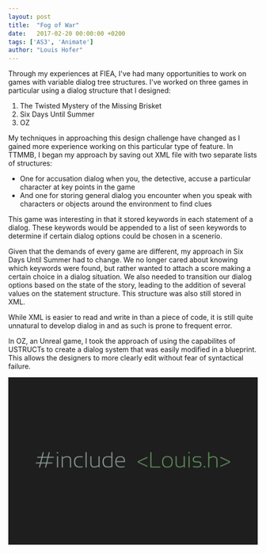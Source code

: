```yaml
---
layout: post
title:  "Fog of War"
date:   2017-02-20 00:00:00 +0200
tags: ['AS3', 'Animate']
author: "Louis Hofer"
---
```


Through my experiences at FIEA, I've had many opportunities to work on games with variable dialog tree structures.
I've worked on three games in particular using a dialog structure that I designed:
1. The Twisted Mystery of the Missing Brisket
2. Six Days Until Summer
3. OZ

My techniques in approaching this design challenge have changed as I gained more experience working on this particular type of feature.
In TTMMB, I began my approach by saving out XML file with two separate lists of structures:
* One for accusation dialog when you, the detective, accuse a particular character at key points in the game
* And one for storing general dialog you encounter when you speak with characters or objects around the environment to find clues

This game was interesting in that it stored keywords in each statement of a dialog.
These keywords would be appended to a list of seen keywords to determine if certain dialog options could be chosen in a scenerio.

Given that the demands of every game are different, my approach in Six Days Until Summer had to change.
We no longer cared about knowing which keywords were found, but rather wanted to attach a score making a certain choice in a dialog situation.
We also needed to transition our dialog options based on the state of the story, leading to the addition of several values on the statement structure.
This structure was also still stored in XML.

While XML is easier to read and write in than a piece of code, it is still quite unnatural to develop dialog in and as such is prone to frequent error.

In OZ, an Unreal game, I took the approach of using the capabilites of USTRUCTs to create a dialog system that was easily modified in a blueprint.
This allows the designers to more clearly edit without fear of syntactical failure.

![image alt text](images/LouisTitle.png)